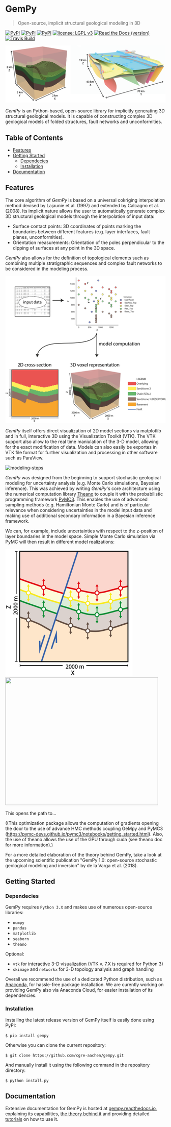 # GemPy

> Open-source, implicit structural geological modeling in 3D

[![PyPI](https://img.shields.io/badge/python-3-blue.svg)]()
[![PyPI](https://img.shields.io/badge/pypi-1.0-blue.svg)]()
[![PyPI](https://img.shields.io/badge/conda-1.0-blue.svg)]()
[![license: LGPL v3](https://img.shields.io/badge/license-LGPL%20v3-blue.svg)]()
[![Read the Docs (version)](https://img.shields.io/readthedocs/pip/stable.svg)]()
[![Travis Build](https://travis-ci.org/cgre-aachen/gempy.svg?branch=master)]()

![blender-model](docs/source/images/model_examples.png) 

*GemPy* is an Python-based, open-source library for implicitly generating 3D structural geological models. It is capable of 
constructing complex 3D geological models of folded structures, fault networks and unconformities.

## Table of Contents

* [Features](##Features)
* [Getting Started](##GettingStarted)
    * [Dependecies](###Dependecies)
    * [Installation](###Installation)
* [Documentation](##Documentation)

## Features

The core algorithm of *GemPy* is based on a universal cokriging interpolation method devised by
Lajaunie et al. (1997) and extended by Calcagno et al. (2008). Its implicit nature allows the user to automatically 
 generate complex 3D structural geological models through the interpolation of input data:

- Surface contact points: 3D coordinates of points marking the boundaries between different features (e.g. layer interfaces, fault planes, unconformities).
- Orientation measurements: Orientation of the poles perpendicular to the dipping of surfaces at any point in the 3D space.

*GemPy* also allows for the definition of topological elements such as combining multiple stratigraphic sequences and 
complex fault networks to be considered in the modeling process.

![modeling-steps](docs/source/images/modeling_principle.png)

*GemPy* itself offers direct visualization of 2D model sections via matplotlib
and in full, interactive 3D using the Visualization Toolkit (VTK). The VTK support also allow to the real time maniulation
 of the 3-D model, allowing for the exact modification of data. Models can also easily be exportes in VTK file format 
for further visualization and processing in other software such as ParaView.

![modeling-steps](docs/source/images/gempy-animation.gif)

*GemPy* was designed from the beginning to support stochastic geological modeling for uncertainty analysis (e.g. Monte Carlo simulations, Bayesian inference). This was achieved by writing *GemPy*'s core architecture
using the numerical computation library [Theano](http://deeplearning.net/software/theano/) to couple it with the probabilistic programming framework [PyMC3](https://pymc-devs.github.io/pymc3/notebooks/getting_started.html).
This enables the use of advanced sampling methods (e.g. Hamiltonian Monte Carlo) and is of particular relevance when considering
uncertainties in the model input data and making use of additional secondary information in a Bayesian inference framework.

We can, for example, include uncertainties with respect to the z-position of layer boundaries
in the model space. Simple Monte Carlo simulation via PyMC will then result in different model realizations:

<img src="docs/source/images/gempy_zunc.png" width="400" height="400"> <img src="docs/source/images/model_wobble.gif" width="480" height="400">

This opens the path to...

((This optimization package allows the computation
of gradients opening the door to the use of advance HMC methods
coupling GeMpy and PyMC3 (https://pymc-devs.github.io/pymc3/notebooks/getting_started.html).
Also, the use of theano allows the use of the GPU through cuda (see theano doc for more information).)

For a more detailed elaboration of the theory behind GemPy, take a look at the upcoming scientific publication
"GemPy 1.0: open-source stochastic geological modeling and inversion" by de la Varga et al. (2018).


## Getting Started

### Dependecies

GemPy requires `Python 3.X` and makes use of numerous open-source libraries:

* `numpy`
* `pandas`
* `matplotlib`
* `seaborn`
* `theano`

Optional:

* `vtk` for interactive 3-D visualization (VTK v. 7.X is required for Python 3)
* `skimage` and `networkx` for 3-D topology analysis and graph handling

Overall we recommend the use of a dedicated Python distribution, such as 
[Anaconda](https://www.continuum.io/what-is-anaconda), for hassle-free package installation. 
We are curently working on providing GemPy also via Anaconda Cloud, for easier installation of 
its dependencies.

### Installation

Installing the latest release version of GemPy itself is easily done using PyPI:

`$ pip install gempy`

Otherwise you can clone the current repository:

`$ git clone https://github.com/cgre-aachen/gempy.git`

And manually install it using the following command in the repository directory:

`$ python install.py`

## Documentation

Extensive documentation for GemPy is hosted at [gempy.readthedocs.io](http://gempy.readthedocs.io/),
explaining its capabilities, [the theory behind it](http://gempy.readthedocs.io/Kriging.html) and 
 providing detailed [tutorials](http://gempy.readthedocs.io/tutorial.html) on how to use it.
